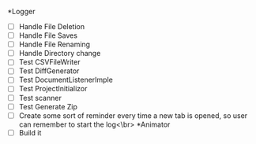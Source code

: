 *Logger
- [ ] Handle File Deletion
- [ ] Handle File Saves
- [ ] Handle File Renaming
- [ ] Handle Directory change
- [ ] Test CSVFileWriter
- [ ] Test DiffGenerator
- [ ] Test DocumentListenerImple
- [ ] Test ProjectInitializor
- [ ] Test scanner
- [ ] Test Generate Zip 
- [ ] Create some sort of reminder every time a new tab is opened, so user can remember to start the log<\br>
*Animator
- [ ] Build it